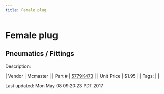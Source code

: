 ```yaml
---
title: Female plug
---
```


# Female plug
## Pneumatics / Fittings
Description: 	 

| Vendor | Mcmaster | 
| Part # | [5779K473](https://www.mcmaster.com/#5779K473) | 
| Unit Price | $1.95 | 
| Tags: |  | 

Last updated: Mon May 08 09:20:23 PDT 2017